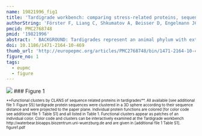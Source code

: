 ```yaml
---
name: 19821996_fig1
title: 'Tardigrade workbench: comparing stress-related proteins, sequence-similar and functional protein clusters as well as RNA elements in tardigrades.'
authorString: 'Förster F, Liang C, Shkumatov A, Beisser D, Engelmann JC, Schnölzer M, Frohme M, Müller T, Schill RO, Dandekar T.'
pmcid: PMC2768748
pmid: '19821996'
abstract: ' BACKGROUND: Tardigrades represent an animal phylum with extraordinary resistance to environmental stress. RESULTS: To gain insights into their stress-specific adaptation potential, major clusters of related and similar proteins are identified, as well as specific functional clusters delineated comparing all tardigrades and individual species (Milnesium tardigradum, Hypsibius dujardini, Echiniscus testudo, Tulinus stephaniae, Richtersius coronifer) and functional elements in tardigrade mRNAs are analysed. We find that 39.3% of the total sequences clustered in 58 clusters of more than 20 proteins. Among these are ten tardigrade specific as well as a number of stress-specific protein clusters. Tardigrade-specific functional adaptations include strong protein, DNA- and redox protection, maintenance and protein recycling. Specific regulatory elements regulate tardigrade mRNA stability such as lox P DICE elements whereas 14 other RNA elements of higher eukaryotes are not found. Further features of tardigrade specific adaption are rapidly identified by sequence and/or pattern search on the web-tool tardigrade analyzer http://waterbear.bioapps.biozentrum.uni-wuerzburg.de. The work-bench offers nucleotide pattern analysis for promotor and regulatory element detection (tardigrade specific; nrdb) as well as rapid COG search for function assignments including species-specific repositories of all analysed data. CONCLUSION: Different protein clusters and regulatory elements implicated in tardigrade stress adaptations are analysed including unpublished tardigrade sequences.'
doi: 10.1186/1471-2164-10-469
thumb_url: 'http://europepmc.org/articles/PMC2768748/bin/1471-2164-10-469-1.gif'
figure_no: 1
tags:
  - eupmc
  - figure
---
```

<img src='http://europepmc.org/articles/PMC2768748/bin/1471-2164-10-469-1.jpg' style='max-height: 300px'>
### Figure 1
<p style='font-size: 10px;'>**Functional clusters by CLANS of sequence related proteins in tardigrades**. All available [see additional file <xref ref-type="supplementary-material" rid="S1">1</xref>: Figure S5] tardigrade protein sequences were clustered in a 3D sphere according to their sequence distance and were projected to the paper plane. Individual protein functions are colored [for color code see additional file <xref ref-type="supplementary-material" rid="S1">1</xref>: Table S1] and all listed in Table 1. Functional clusters appear as patches of an individual color. Color code and clusters can be interactively examined at the Tardigrade workbench <ext-link ext-link-type="uri" xlink:href="http://waterbear.bioapps.biozentrum.uni-wuerzburg.de">http://waterbear.bioapps.biozentrum.uni-wuerzburg.de</ext-link> and are given in [additional file <xref ref-type="supplementary-material" rid="S1">1</xref> Table S1]. figure1.pdf</p>